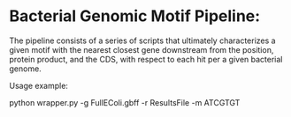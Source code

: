 # Bacterial Genomic Motif Pipeline:

The pipeline consists of a series of scripts that ultimately characterizes a given motif with the nearest closest gene downstream from the position, protein product, and the CDS, with respect to each hit per a given bacterial genome.

Usage example:

python wrapper.py -g FullEColi.gbff -r ResultsFile -m ATCGTGT
